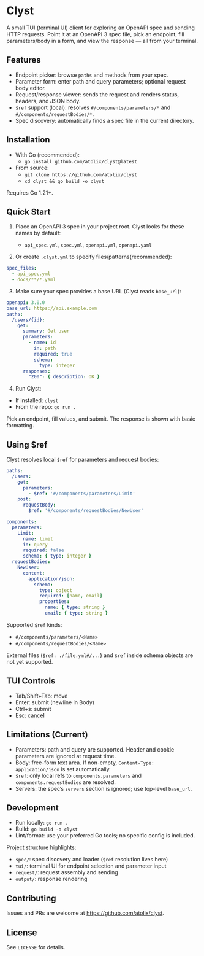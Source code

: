 # Clyst

A small TUI (terminal UI) client for exploring an OpenAPI spec and sending HTTP requests. Point it at an OpenAPI 3 spec file, pick an endpoint, fill parameters/body in a form, and view the response — all from your terminal.

## Features

- Endpoint picker: browse `paths` and methods from your spec.
- Parameter form: enter path and query parameters; optional request body editor.
- Request/response viewer: sends the request and renders status, headers, and JSON body.
- `$ref` support (local): resolves `#/components/parameters/*` and `#/components/requestBodies/*`.
- Spec discovery: automatically finds a spec file in the current directory.

## Installation

- With Go (recommended):
  - `go install github.com/atolix/clyst@latest`
- From source:
  - `git clone https://github.com/atolix/clyst`
  - `cd clyst && go build -o clyst`

Requires Go 1.21+.

## Quick Start

1) Place an OpenAPI 3 spec in your project root. Clyst looks for these names by default:
   - `api_spec.yml`, `spec.yml`, `openapi.yml`, `openapi.yaml`

2) Or create `.clyst.yml` to specify files/patterns(recommended):

```yaml
spec_files:
  - api_spec.yml
  - docs/**/*.yaml
```

3) Make sure your spec provides a base URL (Clyst reads `base_url`):

```yaml
openapi: 3.0.0
base_url: https://api.example.com
paths:
  /users/{id}:
    get:
      summary: Get user
      parameters:
        - name: id
          in: path
          required: true
          schema:
            type: integer
      responses:
        "200": { description: OK }
```

4) Run Clyst:

- If installed: `clyst`
- From the repo: `go run .`

Pick an endpoint, fill values, and submit. The response is shown with basic formatting.

## Using $ref

Clyst resolves local `$ref` for parameters and request bodies:

```yaml
paths:
  /users:
    get:
      parameters:
        - $ref: '#/components/parameters/Limit'
    post:
      requestBody:
        $ref: '#/components/requestBodies/NewUser'

components:
  parameters:
    Limit:
      name: limit
      in: query
      required: false
      schema: { type: integer }
  requestBodies:
    NewUser:
      content:
        application/json:
          schema:
            type: object
            required: [name, email]
            properties:
              name: { type: string }
              email: { type: string }
```

Supported `$ref` kinds:
- `#/components/parameters/<Name>`
- `#/components/requestBodies/<Name>`

External files (`$ref: ./file.yml#/...`) and `$ref` inside schema objects are not yet supported.

## TUI Controls

- Tab/Shift+Tab: move
- Enter: submit (newline in Body)
- Ctrl+s: submit
- Esc: cancel

## Limitations (Current)

- Parameters: path and query are supported. Header and cookie parameters are ignored at request time.
- Body: free-form text area. If non-empty, `Content-Type: application/json` is set automatically.
- `$ref`: only local refs to `components.parameters` and `components.requestBodies` are resolved.
- Servers: the spec’s `servers` section is ignored; use top-level `base_url`.

## Development

- Run locally: `go run .`
- Build: `go build -o clyst`
- Lint/format: use your preferred Go tools; no specific config is included.

Project structure highlights:
- `spec/`: spec discovery and loader (`$ref` resolution lives here)
- `tui/`: terminal UI for endpoint selection and parameter input
- `request/`: request assembly and sending
- `output/`: response rendering

## Contributing

Issues and PRs are welcome at https://github.com/atolix/clyst.

## License

See `LICENSE` for details.

